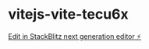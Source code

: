 # vitejs-vite-tecu6x

[Edit in StackBlitz next generation editor ⚡️](https://stackblitz.com/~/github.com/SnowFireWolf/vitejs-vite-tecu6x)
